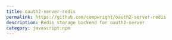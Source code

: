 ```yaml
---
title: oauth2-server-redis
permalink: https://github.com/compwright/oauth2-server-redis
description: Redis storage backend for oauth2-server
category: javascript:npm
---
```

